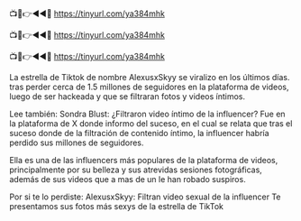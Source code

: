 📺📱👉◄◄🔴 https://tinyurl.com/ya384mhk

📺📱👉◄◄🔴 https://tinyurl.com/ya384mhk

📺📱👉◄◄🔴 https://tinyurl.com/ya384mhk



La estrella de Tiktok de nombre AlexusxSkyy se viralizo en los últimos días. tras perder cerca de 1.5 millones de seguidores en la plataforma de videos, luego de ser hackeada y que se filtraran fotos y videos íntimos.

Lee también: Sondra Blust: ¿Filtraron video íntimo de la influencer?
Fue en la plataforma de X donde informo del suceso, en el cual se relata que tras el suceso donde de la filtración de contenido íntimo, la influencer habría perdido sus millones de seguidores.

Ella es una de las influencers más populares de la plataforma de videos, principalmente por su belleza y sus atrevidas sesiones fotográficas, además de sus videos que a mas de un le han robado suspiros.

Por si te lo perdiste: AlexusxSkyy: Filtran video sexual de la influencer
Te presentamos sus fotos más sexys de la estrella de TikTok
